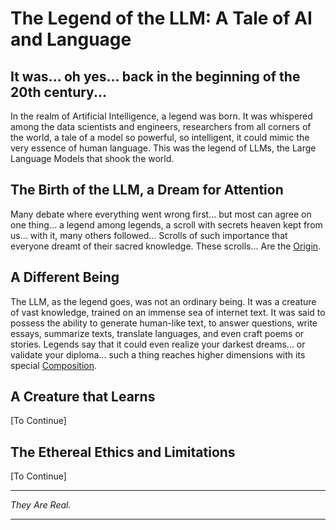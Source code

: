 # The Legend of the LLM: A Tale of AI and Language

## It was... oh yes... back in the beginning of the 20th century...

In the realm of Artificial Intelligence, a legend was born. It was whispered among the data scientists and engineers, researchers from all corners of the world, a tale of a model so powerful, so intelligent, it could mimic the very essence of human language. This was the legend of LLMs, the Large Language Models that shook the world.

## The Birth of the LLM, a Dream for Attention

Many debate where everything went wrong first... but most can agree on one thing... a legend among legends, a scroll with secrets heaven kept from us... with it, many others followed... Scrolls of such importance that everyone dreamt of their sacred knowledge. These scrolls... Are the [Origin](https://github.com/pandora-s-git/LLM-Scrolls/tree/main/docs/TheOrigin.md).

## A Different Being

The LLM, as the legend goes, was not an ordinary being. It was a creature of vast knowledge, trained on an immense sea of internet text. It was said to possess the ability to generate human-like text, to answer questions, write essays, summarize texts, translate languages, and even craft poems or stories. Legends say that it could even realize your darkest dreams... or validate your diploma... such a thing reaches higher dimensions with its special [Composition](https://github.com/pandora-s-git/LLM-Scrolls/tree/main/docs/TheOrigin.md).

## A Creature that Learns

[To Continue]

## The Ethereal Ethics and Limitations

[To Continue]

---

*They Are Real.*

---